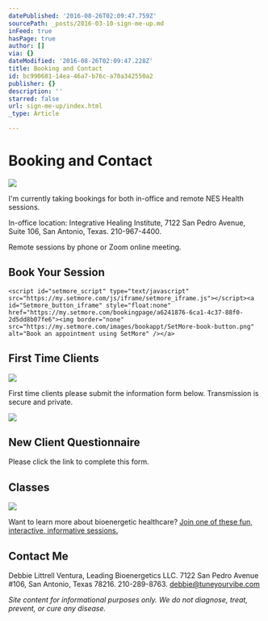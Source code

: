 ```yaml
---
datePublished: '2016-08-26T02:09:47.759Z'
sourcePath: _posts/2016-03-10-sign-me-up.md
inFeed: true
hasPage: true
author: []
via: {}
dateModified: '2016-08-26T02:09:47.228Z'
title: Booking and Contact
id: bc990681-14ea-46a7-b76c-a70a342550a2
publisher: {}
description: ''
starred: false
url: sign-me-up/index.html
_type: Article

---
```

# Booking and Contact
![](https://the-grid-user-content.s3-us-west-2.amazonaws.com/448d3876-6d77-4076-9e43-39cac9cf2d36.png)

I'm currently taking bookings for both in-office and remote NES Health sessions.

In-office location: Integrative Healing Institute, 7122 San Pedro Avenue, Suite 106, San Antonio, Texas. 210-967-4400\.

Remote sessions by phone or Zoom online meeting.

## Book Your Session

    <script id="setmore_script" type="text/javascript" src="https://my.setmore.com/js/iframe/setmore_iframe.js"></script><a id="Setmore_button_iframe" style="float:none" href="https://my.setmore.com/bookingpage/a6241876-6ca1-4c37-88f0-2d5dd8b07fe6"><img border="none" src="https://my.setmore.com/images/bookappt/SetMore-book-button.png" alt="Book an appointment using SetMore" /></a>

## First Time Clients
![](https://the-grid-user-content.s3-us-west-2.amazonaws.com/dd71374b-325c-4d90-88eb-78ce447f7dc6.jpg)

First time clients please submit the information form below. Transmission is secure and private.

<article style=""><img src="https://s3-us-west-2.amazonaws.com/the-grid-img/p/fc2928ccf758bca6184f2d5a07c3bbf5ebe62d60.jpg" /><h1>New Client Questionnaire</h1><p>Please click the link to complete this form.</p></article>

## Classes
![](https://s3-us-west-2.amazonaws.com/the-grid-img/p/13196ba43723a2d0082a3d992c22edcabe853699.jpg)

Want to learn more about bioenergetic healthcare? [Join one of these fun, interactive, informative sessions.][0]

    

## Contact Me

Debbie Littrell Ventura, Leading Bioenergetics LLC. 7122 San Pedro Avenue \#106, San Antonio, Texas 78216\. 210-289-8763\. debbie@tuneyourvibe.com

_Site content for informational purposes only. We do not diagnose, treat, prevent, or cure any disease._

[0]: http://my.setmore.com/bookingpage/a6241876-6ca1-4c37-88f0-2d5dd8b07fe6/class